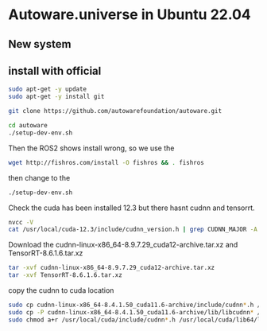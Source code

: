 # Autoware.universe in Ubuntu 22.04

## New system 
## install with official 
```bash 
sudo apt-get -y update
sudo apt-get -y install git

git clone https://github.com/autowarefoundation/autoware.git

cd autoware
./setup-dev-env.sh
```
Then the ROS2 shows install wrong, so we use the 
```bash
wget http://fishros.com/install -O fishros && . fishros
```
then change to the 
```bash 
./setup-dev-env.sh
```
Check the cuda has been installed 12.3 but there hasnt cudnn and tensorrt.
```bash
nvcc -V
cat /usr/local/cuda-12.3/include/cudnn_version.h | grep CUDNN_MAJOR -A 2
```

Download the cudnn-linux-x86_64-8.9.7.29_cuda12-archive.tar.xz and TensorRT-8.6.1.6.tar.xz
```bash
tar -xvf cudnn-linux-x86_64-8.9.7.29_cuda12-archive.tar.xz
tar -xvf TensorRT-8.6.1.6.tar.xz
```
copy the cudnn to cuda location
```bash
sudo cp cudnn-linux-x86_64-8.4.1.50_cuda11.6-archive/include/cudnn*.h /usr/local/cuda/include 
sudo cp -P cudnn-linux-x86_64-8.4.1.50_cuda11.6-archive/lib/libcudnn* /usr/local/cuda/lib64
sudo chmod a+r /usr/local/cuda/include/cudnn*.h /usr/local/cuda/lib64/libcudnn*
```
